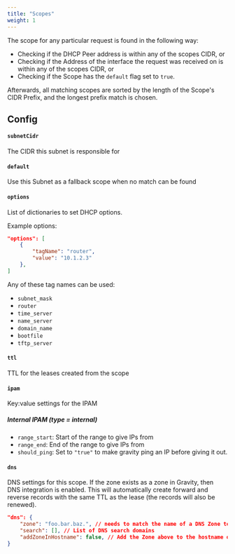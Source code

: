 ```yaml
---
title: "Scopes"
weight: 1
---
```


The scope for any particular request is found in the following way:

- Checking if the DHCP Peer address is within any of the scopes CIDR, or
- Checking if the Address of the interface the request was received on is within any of the scopes CIDR, or
- Checking if the Scope has the `default` flag set to `true`.

Afterwards, all matching scopes are sorted by the length of the Scope's CIDR Prefix, and the longest prefix match is chosen.

## Config

#### `subnetCidr`

The CIDR this subnet is responsible for

#### `default`

Use this Subnet as a fallback scope when no match can be found

#### `options`

List of dictionaries to set DHCP options.

Example options:

```json
"options": [
    {
        "tagName": "router",
        "value": "10.1.2.3"
    },
]
```

Any of these tag names can be used:

- `subnet_mask`
- `router`
- `time_server`
- `name_server`
- `domain_name`
- `bootfile`
- `tftp_server`

#### `ttl`

TTL for the leases created from the scope

#### `ipam`

Key:value settings for the IPAM

##### Internal IPAM (type = internal)

- `range_start`: Start of the range to give IPs from
- `range_end`: End of the range to give IPs from
- `should_ping`: Set to `"true"` to make gravity ping an IP before giving it out.

#### `dns`

DNS settings for this scope. If the zone exists as a zone in Gravity, then DNS integration is enabled. This will automatically create forward and reverse records with the same TTL as the lease (the records will also be renewed).

```json
"dns": {
    "zone": "foo.bar.baz.", // needs to match the name of a DNS Zone to enable DNS integration
    "search": [], // List of DNS search domains
    "addZoneInHostname": false, // Add the Zone above to the hostname of each lease
}
```
